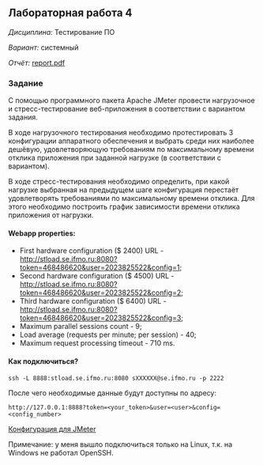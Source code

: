 ## Лабораторная работа 4
*Дисциплина:* Тестирование ПО

*Вариант:* системный

*Отчёт:* [report.pdf](https://github.com/ANegrash/TPO_lab4/blob/main/report.pdf)

### Задание
С помощью программного пакета Apache JMeter провести нагрузочное и стресс-тестирование веб-приложения в соответствии с вариантом задания.

В ходе нагрузочного тестирования необходимо протестировать 3 конфигурации аппаратного обеспечения и выбрать среди них наиболее дешёвую, удовлетворяющую требованиям по максимальному времени отклика приложения при заданной нагрузке (в соответствии с вариантом).

В ходе стресс-тестирования необходимо определить, при какой нагрузке выбранная на предыдущем шаге конфигурация перестаёт удовлетворять требованиями по максимальному времени отклика. Для этого необходимо построить график зависимости времени отклика приложения от нагрузки.

#### Webapp properties:
- First hardware configuration ($ 2400) URL - http://stload.se.ifmo.ru:8080?token=468486620&user=2023825522&config=1;
- Second hardware configuration ($ 4500) URL - http://stload.se.ifmo.ru:8080?token=468486620&user=2023825522&config=2;
- Third hardware configuration ($ 6400) URL - http://stload.se.ifmo.ru:8080?token=468486620&user=2023825522&config=3;
- Maximum parallel sessions count - 9;
- Load average (requests per minute; per session) - 40;
- Maximum request processing timeout - 710 ms.

#### Как подключиться?
```
ssh -L 8888:stload.se.ifmo.ru:8080 sXXXXXX@se.ifmo.ru -p 2222
```

После чего необходимые данные будут доступны по адресу:

`http://127.0.0.1:8888?token=<your_token>&user=<user>&config=<config_number>`

[Конфигурация для JMeter](https://github.com/ANegrash/TPO_lab4/blob/main/config.jmx)

Примечание: у меня вышло подключиться только на Linux, т.к. на Windows не работал OpenSSH.
